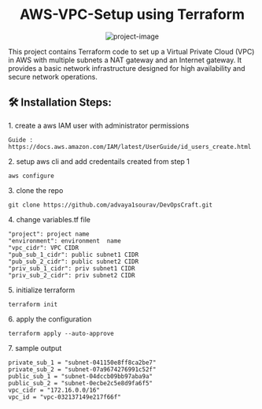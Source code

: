 <h1 align="center" id="title">AWS-VPC-Setup using Terraform</h1>

<p align="center"><img src="https://socialify.git.ci/advaya1sourav/DevOpsCraft/image?font=Jost&amp;name=1&amp;owner=1&amp;pattern=Floating%20Cogs&amp;theme=Light" alt="project-image"></p>

<p id="description">This project contains Terraform code to set up a Virtual Private Cloud (VPC) in AWS with multiple subnets a NAT gateway and an Internet gateway. It provides a basic network infrastructure designed for high availability and secure network operations.</p>

  
 

<h2>🛠️ Installation Steps:</h2>

<p>1. create a aws IAM user with administrator permissions</p>

```
Guide : https://docs.aws.amazon.com/IAM/latest/UserGuide/id_users_create.html
```

<p>2. setup aws cli and add credentails created from step 1</p>

```
aws configure
```

<p>3. clone the repo</p>

```
git clone https://github.com/advaya1sourav/DevOpsCraft.git
```

<p>4. change variables.tf file</p>

```
"project": project name
"environment": environment  name
"vpc_cidr": VPC CIDR
"pub_sub_1_cidr": public subnet1 CIDR
"pub_sub_2_cidr": public subnet2 CIDR
"priv_sub_1_cidr": priv subnet1 CIDR
"priv_sub_2_cidr": priv subnet2 CIDR
```

<p>5. initialize terraform</p>

```
terraform init
```

<p>6. apply the configuration</p>

```
terraform apply --auto-approve
```

<p>7. sample output</p>

```
private_sub_1 = "subnet-041150e8ff8ca2be7" 
private_sub_2 = "subnet-07a9674276991c52f" 
public_sub_1 = "subnet-04dccb09bb97aba9a" 
public_sub_2 = "subnet-0ecbe2c5e8d9fa6f5" 
vpc_cidr = "172.16.0.0/16" 
vpc_id = "vpc-032137149e217f66f"
```
